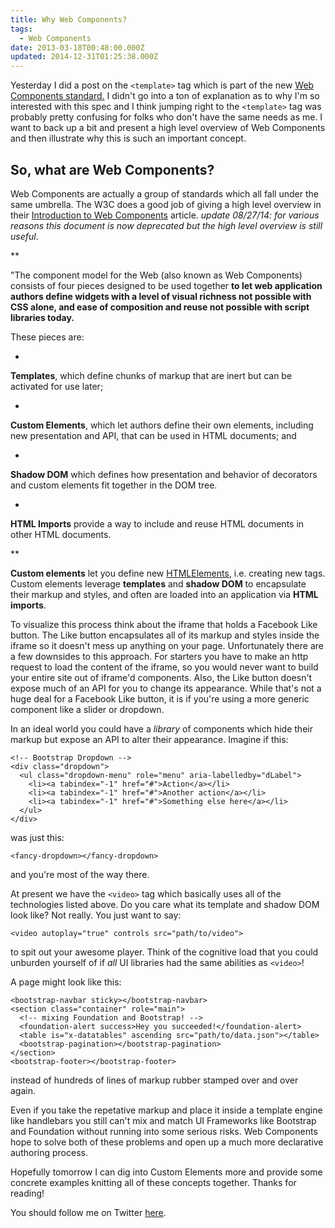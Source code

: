 ```yaml
---
title: Why Web Components?
tags:
  - Web Components
date: 2013-03-18T00:48:00.000Z
updated: 2014-12-31T01:25:38.000Z
---
```


Yesterday I did a post on the `<template>` tag which is part of the new [Web Components standard.](https://dvcs.w3.org/hg/webcomponents/raw-file/tip/explainer/index.html#custom-element-section) I didn't go into a ton of explanation as to why I'm so interested with this spec and I think jumping right to the `<template>` tag was probably pretty confusing for folks who don't have the same needs as me. I want to back up a bit and present a high level overview of Web Components and then illustrate why this is such an important concept.

## So, what are Web Components?

Web Components are actually a group of standards which all fall under the same umbrella. The W3C does a good job of giving a high level overview in their [Introduction to Web Components](https://dvcs.w3.org/hg/webcomponents/raw-file/tip/explainer/index.html) article. *update 08/27/14: for various reasons this document is now deprecated but the high level overview is still useful*.

**

"The component model for the Web (also known as Web Components) consists of four pieces designed to be used together **to let web application authors define widgets with a level of visual richness not possible with CSS alone, and ease of composition and reuse not possible with script libraries today.**

These pieces are:

- 
**Templates**, which define chunks of markup that are inert but can be activated for use later;

- 
**Custom Elements**, which let authors define their own elements, including new presentation and API, that can be used in HTML documents; and

- 
**Shadow DOM** which defines how presentation and behavior of decorators and custom elements fit together in the DOM tree.

- 
**HTML Imports** provide a way to include and reuse HTML documents in other HTML documents.

**

**Custom elements** let you define new [HTMLElements](https://developer.mozilla.org/en-US/docs/DOM/HTMLElement), i.e. creating new tags. Custom elements leverage **templates** and **shadow DOM** to encapsulate their markup and styles, and often are loaded into an application via **HTML imports**.

To visualize this process think about the iframe that holds a Facebook Like button. The Like button encapsulates all of its markup and styles inside the iframe so it doesn't mess up anything on your page. Unfortunately there are a few downsides to this approach. For starters you have to make an http request to load the content of the iframe, so you would never want to build your entire site out of iframe'd components. Also, the Like button doesn't expose much of an API for you to change its appearance. While that's not a huge deal for a Facebook Like button, it is if you're using a more generic component like a slider or dropdown.

In an ideal world you could have a *library* of components which hide their markup but expose an API to alter their appearance. Imagine if this:

    <!-- Bootstrap Dropdown -->
    <div class="dropdown">
      <ul class="dropdown-menu" role="menu" aria-labelledby="dLabel">
        <li><a tabindex="-1" href="#">Action</a></li>
        <li><a tabindex="-1" href="#">Another action</a></li>
        <li><a tabindex="-1" href="#">Something else here</a></li>
      </ul>
    </div>
    

was just this:

    <fancy-dropdown></fancy-dropdown>
    

and you're most of the way there.

At present we have the `<video>` tag which basically uses all of the technologies listed above. Do you care what its template and shadow DOM look like? Not really. You just want to say:

    <video autoplay="true" controls src="path/to/video">
    

to spit out your awesome player. Think of the cognitive load that you could unburden yourself of if *all* UI libraries had the same abilities as `<video>`!

A page might look like this:

    <bootstrap-navbar sticky></bootstrap-navbar>
    <section class="container" role="main">
      <!-- mixing Foundation and Bootstrap! -->
      <foundation-alert success>Hey you succeeded!</foundation-alert>
      <table is="x-datatables" ascending src="path/to/data.json"></table>
      <bootstrap-pagination></bootstrap-pagination>
    </section>
    <bootstrap-footer></bootstrap-footer>
    

instead of hundreds of lines of markup rubber stamped over and over again.

Even if you take the repetative markup and place it inside a template engine like handlebars you still can't mix and match UI Frameworks like Bootstrap and Foundation without running into some serious risks. Web Components hope to solve both of these problems and open up a much more declarative authoring process.

Hopefully tomorrow I can dig into Custom Elements more and provide some concrete examples knitting all of these concepts together. Thanks for reading!

You should follow me on Twitter [here](http://twitter.com/rob_dodson).
